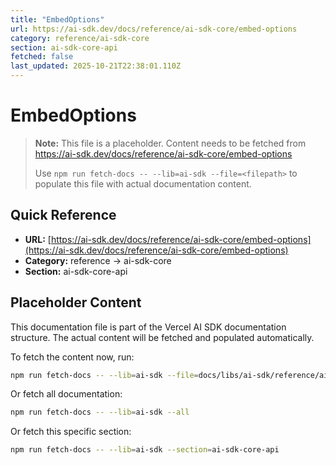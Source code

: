 ```yaml
---
title: "EmbedOptions"
url: https://ai-sdk.dev/docs/reference/ai-sdk-core/embed-options
category: reference/ai-sdk-core
section: ai-sdk-core-api
fetched: false
last_updated: 2025-10-21T22:38:01.110Z
---
```


# EmbedOptions

> **Note:** This file is a placeholder. Content needs to be fetched from https://ai-sdk.dev/docs/reference/ai-sdk-core/embed-options
>
> Use `npm run fetch-docs -- --lib=ai-sdk --file=<filepath>` to populate this file with actual documentation content.

## Quick Reference

- **URL:** [https://ai-sdk.dev/docs/reference/ai-sdk-core/embed-options](https://ai-sdk.dev/docs/reference/ai-sdk-core/embed-options)
- **Category:** reference → ai-sdk-core
- **Section:** ai-sdk-core-api

## Placeholder Content

This documentation file is part of the Vercel AI SDK documentation structure.
The actual content will be fetched and populated automatically.

To fetch the content now, run:

```bash
npm run fetch-docs -- --lib=ai-sdk --file=docs/libs/ai-sdk/reference/ai-sdk-core/embed-options.md
```

Or fetch all documentation:

```bash
npm run fetch-docs -- --lib=ai-sdk --all
```

Or fetch this specific section:

```bash
npm run fetch-docs -- --lib=ai-sdk --section=ai-sdk-core-api
```
